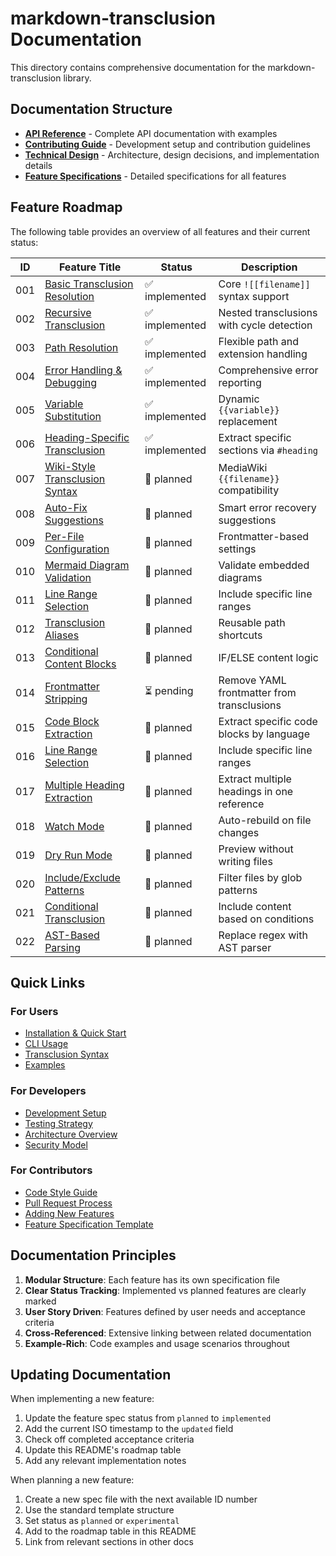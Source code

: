 # markdown-transclusion Documentation

This directory contains comprehensive documentation for the markdown-transclusion library.

## Documentation Structure

- **[API Reference](api.md)** - Complete API documentation with examples
- **[Contributing Guide](contributing.md)** - Development setup and contribution guidelines
- **[Technical Design](tech-plan.md)** - Architecture, design decisions, and implementation details
- **[Feature Specifications](feature-specs/)** - Detailed specifications for all features

## Feature Roadmap

The following table provides an overview of all features and their current status:

| ID | Feature Title | Status | Description |
|----|--------------|--------|-------------|
| 001 | [Basic Transclusion Resolution](feature-specs/001-basic-transclusion.md) | ✅ implemented | Core `![[filename]]` syntax support |
| 002 | [Recursive Transclusion](feature-specs/002-recursive-transclusion.md) | ✅ implemented | Nested transclusions with cycle detection |
| 003 | [Path Resolution](feature-specs/003-path-resolution.md) | ✅ implemented | Flexible path and extension handling |
| 004 | [Error Handling & Debugging](feature-specs/004-error-handling.md) | ✅ implemented | Comprehensive error reporting |
| 005 | [Variable Substitution](feature-specs/005-variable-substitution.md) | ✅ implemented | Dynamic `{{variable}}` replacement |
| 006 | [Heading-Specific Transclusion](feature-specs/006-heading-extraction.md) | ✅ implemented | Extract specific sections via `#heading` |
| 007 | [Wiki-Style Transclusion Syntax](feature-specs/007-wiki-style-syntax.md) | 🔄 planned | MediaWiki `{{filename}}` compatibility |
| 008 | [Auto-Fix Suggestions](feature-specs/008-auto-fix-suggestions.md) | 🔄 planned | Smart error recovery suggestions |
| 009 | [Per-File Configuration](feature-specs/009-per-file-config.md) | 🔄 planned | Frontmatter-based settings |
| 010 | [Mermaid Diagram Validation](feature-specs/010-diagram-validation.md) | 🔄 planned | Validate embedded diagrams |
| 011 | [Line Range Selection](feature-specs/011-line-range-selection.md) | 🔄 planned | Include specific line ranges |
| 012 | [Transclusion Aliases](feature-specs/012-transclusion-aliases.md) | 🔄 planned | Reusable path shortcuts |
| 013 | [Conditional Content Blocks](feature-specs/013-conditional-blocks.md) | 🔄 planned | IF/ELSE content logic |
| 014 | [Frontmatter Stripping](feature-specs/014-frontmatter-stripping.md) | ⏳ pending | Remove YAML frontmatter from transclusions |
| 015 | [Code Block Extraction](feature-specs/015-code-block-extraction.md) | 🔄 planned | Extract specific code blocks by language |
| 016 | [Line Range Selection](feature-specs/016-line-range-selection.md) | 🔄 planned | Include specific line ranges |
| 017 | [Multiple Heading Extraction](feature-specs/017-multiple-heading-extraction.md) | 🔄 planned | Extract multiple headings in one reference |
| 018 | [Watch Mode](feature-specs/018-watch-mode.md) | 🔄 planned | Auto-rebuild on file changes |
| 019 | [Dry Run Mode](feature-specs/019-dry-run-mode.md) | 🔄 planned | Preview without writing files |
| 020 | [Include/Exclude Patterns](feature-specs/020-include-exclude-patterns.md) | 🔄 planned | Filter files by glob patterns |
| 021 | [Conditional Transclusion](feature-specs/021-conditional-transclusion.md) | 🔄 planned | Include content based on conditions |
| 022 | [AST-Based Parsing](feature-specs/022-ast-based-parsing.md) | 🔄 planned | Replace regex with AST parser |

## Quick Links

### For Users
- [Installation & Quick Start](../README.md#installation)
- [CLI Usage](../README.md#cli-usage)
- [Transclusion Syntax](../README.md#transclusion-syntax)
- [Examples](../examples/basic/)

### For Developers
- [Development Setup](contributing.md#development-setup)
- [Testing Strategy](contributing.md#testing-strategy)
- [Architecture Overview](tech-plan.md#architecture--design)
- [Security Model](tech-plan.md#security-model)

### For Contributors
- [Code Style Guide](contributing.md#code-style)
- [Pull Request Process](contributing.md#pull-request-process)
- [Adding New Features](contributing.md#adding-new-features)
- [Feature Specification Template](feature-specs/)

## Documentation Principles

1. **Modular Structure**: Each feature has its own specification file
2. **Clear Status Tracking**: Implemented vs planned features are clearly marked
3. **User Story Driven**: Features defined by user needs and acceptance criteria
4. **Cross-Referenced**: Extensive linking between related documentation
5. **Example-Rich**: Code examples and usage scenarios throughout

## Updating Documentation

When implementing a new feature:
1. Update the feature spec status from `planned` to `implemented`
2. Add the current ISO timestamp to the `updated` field
3. Check off completed acceptance criteria
4. Update this README's roadmap table
5. Add any relevant implementation notes

When planning a new feature:
1. Create a new spec file with the next available ID number
2. Use the standard template structure
3. Set status as `planned` or `experimental`
4. Add to the roadmap table in this README
5. Link from relevant sections in other docs